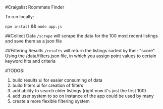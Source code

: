 #Craigslist Roommate Finder

To run locally:

`npm install` && `node app.js`

##Collect Data
`/scrape` will scrape the data for the 100 most recent listings and save them as a json file

##Filtering Results
`/results` will return the listings sorted by their "score". Using the /data/filters.json file, in which you assign point values to certain keyword hits and criteria

#TODOS:

1. build results ui for easier consuming of data
2. build filters ui for creation of filters
3. add ability to search older listings (right now it's just the first 100)
4. add user system to so on instance of the app could be used by many
5. create a more flexible filtering system
